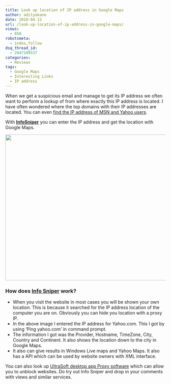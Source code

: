 ```yaml
---
title: Look up location of IP address in Google Maps
author: adityakane
date: 2010-04-12
url: /look-up-location-of-ip-address-in-google-maps/
views:
  - 650
robotsmeta:
  - index,follow
dsq_thread_id:
  - 2947109537
categories:
  - Reviews
tags:
  - Google Maps
  - Interesting Links
  - IP address
---
```

When we get a suspicious email and manage to get its IP address we often want to perform a lookup of from where exactly this IP address is located. I have often wondered where the top domains with their IP addresses are located. You can even [find the IP address of MSN and Yahoo users][1].

With <a href="http://www.infosniper.net/" onclick="_gaq.push(['_trackEvent', 'outbound-article', 'http://www.infosniper.net/', 'InfoSniper']);" ><strong>InfoSniper</strong></a> you can enter the IP address and get the location with Google Maps.

<a rel="attachment wp-att-23472" href="http://devilsworkshop.org/look-up-location-of-ip-address-in-google-maps/locate_ipaddress_maps/"><img class="aligncenter size-full wp-image-23472" title="locate_ipaddress_maps" src="http://cdn.devilsworkshop.org/files/2010/04/locate_ipaddress_maps.png" alt="" width="550" height="457" /></a>

### **How does <a href="http://www.infosniper.net/" onclick="_gaq.push(['_trackEvent', 'outbound-article', 'http://www.infosniper.net/', 'Info Sniper']);" >Info Sniper</a> work?**

  * When you visit the website in most cases you will be shown your own location. This is because it searched for the IP address location of the computer you are on. Obviously you can hide you location with a proxy IP.
  * In the above image I entered the IP address for Yahoo.com. This I got by using &#8216;Ping yahoo.com&#8217; in command prompt.
  * The information I got was the Provider, Hostname, TimeZone, City, Country and Continent. It also shows the location down to the city in Google Maps.
  * It also can give results in Windows Live maps and Yahoo Maps. It also has a API which can be used by website owners with XML interface.

You can also look up [UltraSoft desktop app Proxy software][2] which can allow you to unblock websites. Do try out Info Sniper and drop in your comments with views and similar services.

 [1]: http://devilsworkshop.org/finding-ip-of-msn-yahoo-users/
 [2]: http://devilsworkshop.org/ultrasurf-free-desktop-proxy-software-to-unblock-any-website/
